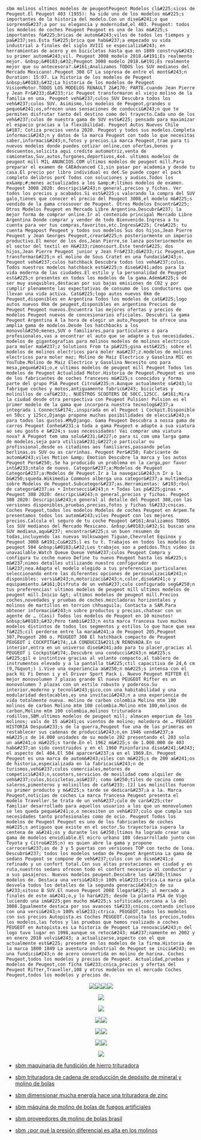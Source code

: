 
```
sbm molinos ultimos modelos de peugeotPeugeot Modelos cl&#225;sicos de Peugeot.El Peugeot 403 (1955): ha sido uno de los modelos m&#225;s importantes de la historia del modelo.Con un dise&#241;o que sorprend&#237;a por su elegancia y modernidad,el 403. Peugeot: todos los modelos de coches Peugeot Peugeot es una de las m&#225;s importantes f&#225;bricas de autom&#243;viles de todos los tiempos y pa&#237;ses.Esta f&#225;brica que hab&#237;a empezado su vida industrial a finales del siglo XVIII se especializ&#243; en herramientas de acero y en bicicletas hasta que en 1889 construy&#243; su primer autom&#243;vil. Peugeot 3008 modelo 2018.&#191;Es realmente mejor. &nbsp;&#0183;&#32;Peugeot 3008 modelo 2018.&#191;Es realmente mejor que su antecesora?.&#161;Analizamos TODOS los SUV medianos del Mercado Mexicano!.Peugeot 308 GT La sopresa de entre el mont&#243;n Duration: 15:07. La historia de los modelos de Peugeot &nbsp;&#0183;&#32;La historia de los modelos de Peugeot VisionMotor.TODOS LOS MODELOS RENAULT 2&#170; PARTE.cuando Jean Pierre y Jean Fr&#233;d&#233;ric Peugeot transformaron el viejo molino de la familia en una. Peugeot veh&#237;culos SUV Descubra todos los veh&#237;culos SUV. Asimismo,los modelos de Peugeot,grandes o peque&#241;os,ofrecen unas sensaciones de conducci&#243;n que te permiten disfrutar tanto del destino como del trayecto.Cada uno de los veh&#237;culos de nuestra gama de SUV est&#225; pensado para maximizar el espacio gracias a la flexibilidad. Peugeot Autos Nuevos Chile &#187; Cotiza precios venta 2020. Peugeot y todos sus modelos.Completa informaci&#243;n y datos de la marca Peugeot con todo lo que necesitas saber,informaci&#243;n,fotos y precios.La marca Peugeot,trae para ti nuevos modelos donde puedes cotizar online,con ofertas,bonos y descuentos,solicita aqui credito automotriz,venta de camionetas,Suv,autos,furgones,deportivos,4x4. ultimos modelos de peugeot mill MIL ANUNCIOS.COM ultimos modelos de peugeot mill.Para preparar el examen de CAEAdvanced C1,sin pasar por academia y desde tu casa.El precio por libro individual es de€.Se puede coger el pack completo delibros por€ Todos con soluciones y audios.Todos los ex&amp;#;menes actualizados a los &amp;#;ltimos modelos de examen. Peugeot 3008 2020: descripci&#243;n general,precios y fichas. Ver todos los precios y acabados.Si est&#225;s valorando la compra del SUV galo,tienes que conocer el precio del Peugeot 3008,el modelo m&#225;s vendido de la gama crossover de Peugeot. Otros Modelos Encontr&#225; Otros Modelos Peugeot en Mercado Libre Argentina.Descubr&#237; la mejor forma de comprar online.Ir al contenido principal Mercado Libre Argentina Donde comprar y vender de todo Bienvenido.Ingresa a tu cuenta para ver tus compras,favoritos,etc.Ingres&#225; Cre&#225; tu cuenta Megapost Peugeot y todos sus modelos Sus dos hijos,Jean Pierre Peugeot y Jean Georges Peugeot,crear&#225;n posteriormente un imperio productivo.El menor de los dos,Jean Pierre,se lanza posteriormente en el sector del textil en H&#233;rimoncourt.Este tendr&#225; dos hijos,Jean Pierre Peugeot junior y Jean Fr&#233;d&#233;ric Peugeot,que transformar&#225;n el molino de Sous Cratet en una fundaci&#243;n. Peugeot veh&#237;culos hatchback Descubra todos los veh&#237;culos. Todos nuestros modelos hatchback est&#225;n dise&#241;ados para la vida moderna de las ciudades.El estilo y la personalidad de Peugeot est&#225;n presentes en todos los modelos de la gama.Adem&#225;s de ser muy asequibles,destacan por sus bajas emisiones de CO2 y por cumplir plenamente las expectativas de consumo de los conductores que llevan una vida activa. Cat&#225;logo autos nuevos 0km de Peugeot,disponibles en Argentina Todos los modelos de cat&#225;logo autos nuevos 0km de peugeot,disponibles en argentina Precios de Peugeot Peugeot nuevos.Encuentra las mejores ofertas y precios de modelos Peugeot nuevos de concesionarios oficiales. Descubri la gama Peugeot Argentina A la hora de elegir un auto,Peugeot te ofrece una amplia gama de modelos.Desde los hatchbacks a los monovol&#250;menes,SUV o familiares,para particulares o para profesionales,vas a encontrar el auto que se adapte a tus necesidades. modelos de gigantografias para molinos modelos de molinos electricos para moler ma&#237;z Solutions From ta p&#225;gina est&#225; sobre el modelos de molinos electricos para moler ma&#237;z.modelos de molinos electricos para moler maz; Molino de Maiz Electrico y Gasolina MIC en YouTube.Molino de Maiz Electrico y Gasolina Necesito uno para mesa,peque&#241;o,e ultimos modelos de peugeot mill Peugeot Todos los modelos de Peugeot Actualidad Motor.Historia de Peugeot.Peugeot es uno de los fabricantes de coches franceses m&#225;s conocidos y forma parte del grupo PSA Peugeot Citro&#235;n.Aunque actualmente s&#243;lo fabrique coches y motos,antiguamente fabric&#243; bicicletas y molinillos de caf&#233;. NUESTROS SCOOTERS DE 50CC,125CC. &#161;Mira la ciudad desde otra perspectiva con Peugeot Pulsion! Pulsion es el primer modelo de la gama que incorpora nuestra tecnolog&#237;a integrada i Connect&#174;,inspirada en el Peugeot i Cockpit.Disponible en 50cc y 125cc,Django propone muchas posibilidades de elecci&#243;n para todos los gustos.#MyDjango. Gama Peugeot Descubra a nossa gama de carros Peugeot Conhe&#231;a toda a gama Peugeot e adapte a sua viatura ao seu gosto e &#224;s suas necessidades! Vai comprar uma viatura nova? A Peugeot tem uma solu&#231;&#227;o para si com uma larga gama de modelos,seja para utiliza&#231;&#227;o particular ou profissional,desde os citadinos aos familiares,passando pelas berlinas,os SUV ou as carrinhas. Peugeot Per&#250; Fabricante de autom&#243;viles Motion &amp; Emotion Descubre la marca y los autos Peugeot Per&#250;.Se ha producido un problema en la carga,por favor int&#233;ntalo de nuevo. Categor&#237;a:Modelos de Peugeot Categor&#237;a:Modelos de Peugeot.Ir a la navegaci&#243;n Ir a la b&#250;squeda.Wikimedia Commons alberga una categor&#237;a multimedia sobre Modelos de Peugeot.Subcategor&#237;as.Herramientas: &#193;rbol de categor&#237;as • Intersecci&#243;n • Todas las p&#225;ginas •. Peugeot 308 2020: descripci&#243;n general,precios y fichas. Peugeot 308 2020: Descripci&#243;n general al detalle del Peugeot 308,con las versiones disponibles,pruebas,precios,fotos y fichas t&#233;cnicas. Coches Peugeot,todos los modelos Modelos de coches Peugeot en Arpem.Te presentamos todos los autom&#243;viles Peugeot con los mejores precios.Calcula el seguro de tu coche Peugeot &#161;Analizamos TODOS los SUV medianos del Mercado Mexicano. &nbsp;&#0183;&#32;Si buscas una SUV mediana,aqu&#237; encontrar&#225;s un buen resumen de todas,incluyendo las nuevas Volkswagen Tiguan,Chevrolet Equinox y Peugeot 3008 &#191;Cu&#225;l es tu t. Trabajos en todos los modelos de peugeot 504 &nbsp;&#0183;&#32;Los trabajos son a pedidos.This video is unavailable.Watch Queue Queue Veh&#237;culos Peugeot Compra y configura tu coche nuevo Define tu nuevo Peugeot hasta los m&#225;s m&#237;nimos detalles utilizando nuestro configurador en l&#237;nea.Adapta el modelo elegido a tus preferencias particulares seleccionando entre las diferentes opciones de personalizaci&#243;n disponibles: versi&#243;n,motorizaci&#243;n,color,dise&#241;o y equipamiento.&#161;Disfruta de un veh&#237;culo configurado seg&#250;n tus preferencias! ultimos modelos de peugeot mill ultimos modelos de peugeot mill.Inicio &gt; ultimos modelos de peugeot mill.Precios coches,novedades y pruebas de coches.mezcladoras horizontales y molinos de martillos en torrion chhuaguila; Contacta a SAM.Para obtener informaci&#243;n sobre productos y precios,chatear con un agente de … (Casi) Todos los modelos de Peugeot en 10 minutos! &nbsp;&#0183;&#32;Pero tambi&#233;n esta marca francesa tuvo muchos modelos distintos de todos los segmentos y estilos lo que hace que sea f&#225;cil perderse entre la mara&#241;a de Peugeot 205,Peugeot 307,Peugeot 206 o. PEUGEOT 308 El hatchback compacto de Peugeot PEUGEOT i COCKPIT&#174;,LA CONDUCCI&#211;N RENOVADA.En su interior,entra en un universo dise&#241;ado para tu placer,gracias al PEUGEOT i Cockpit&#174;.Descubre una conducci&#243;n m&#225;s &#225;gil e instintiva gracias al volante compacto,al tablero de instrumentos elevado y a la pantalla t&#225;ctil capacitiva de 24,6 cm (9,7&quot;) i.Vive una experiencia a&#250;n m&#225;s intensa con el pack Hi Fi Denon i y el Driver Sport Pack i. Nuevo Peugeot RIFTER El mejor monovolumen 7 plazas grande El nuevo PEUGEOT Rifter es un monovolumen 7 plazas con un estilo robusto y poderoso.Su interior,moderno y tecnol&#243;gico,con una habitabilidad y una modularidad destacables,es una invitaci&#243;n a una experiencia de vida totalmente nueva. molino de carbon colombia Molino mtm 100 molinos de carbon Molino mtm 100 colombia.Molino mtm 100,molinos de carbon,Molino mtm 100 colombia,molinos trituradora rodillos,SBM.ultimos modelos de peugeot mill; almacen emporium de los molinos; vals de 15 a&#241;os vientos de molino; moledora de … PEUGEOT HISTORIA Despu&#233;s de la guerra,Peugeot fue una de las primeras en restablecer sus cadenas de producci&#243;n,en 1946 vend&#237;a m&#225;s de 14.000 unidades de su modelo 202 presentando el 203 solo un a&#241;o m&#225;s tarde.En el 1962 m&#225;s de 1.000.000 de 403 hab&#237;an sido construidos y en el 1960 Pininfarina dise&#241;&#243; el aspecto del 404.El 504 aparcer&#237;a en el 1969.En. Peugeot Peugeot es una marca de autom&#243;viles con m&#225;s de 200 a&#241;os de historia,especializada en la fabricaci&#243;n de turismos,veh&#237;culos comerciales,motores de competici&#243;n,scooters,servicios de movilidad como alquiler de veh&#237;culos,bicicletas,as&#237; como &#250;tiles de cocina como saleros,pimenteros y molinillos de caf&#233;.[2] Los molinillos fueron su primer producto y m&#225;s tarde se dedicar&#237;a a la. Marca Peugeot,noticias de coches La marca francesa Peugeot presenta el modelo Traveller.Se trata de un veh&#237;culo de car&#225;cter familiar desarrollado para aquellos usuarios a los que un monovolumen se les queda peque&#241;o,o necesiten un veh&#237;culo que cumpla sus necesidades tanto profesionales como de ocio. Peugeot Todos los modelos de Peugeot Peugeot es uno de los fabricantes de coches m&#225;s antiguos que existe en el sector.Su trayectoria supera la centena de a&#241;os y durante los &#250;ltimos ha logrado crear una gama de modelos envidiable.El micro urbano 108 (desarrollado junto con Toyota y Citro&#235;n) es quien abre la gama y propone carrocer&#237;as de 3 y 5 puertas con versiones TOP con techo de lona. Descubr&#237; todos los modelos sedan de Peugeot Argentina La gama de sedans Peugeot se compone de veh&#237;culos con un dise&#241;o refinado y un confort total.Con sus altas prestaciones en ciudad y en ruta,nuestros sedans ofrecen todo el confort necesario al conductor y a sus pasajeros. Nuevos modelos peugeot.Descubre los &#250;ltimos modelos de. Destaca una versi&#243;n 100% el&#233;ctrica.La marca gala desvela todos los detalles de la segunda generaci&#243;n de su &#233;xitoso B SUV.El nuevo Peugeot 2008 llegar&#225; al mercado a finales de este a&#241;o,y lo har&#225; desde la planta PSA de Vigo luciendo una im&#225;gen mucho m&#225;s sofiticada,cercana a la del 3008.Igualmente destaca por sus avances t&#233;cnicos,contando incluso con una versi&#243;n 100% el&#233;ctrica. PEUGEOT,todos los modelos con sus precios Autopista.es Coches PEUGEOT.Consulta los precios,todos los modelos,las fotos y las pruebas que hemos realizado a coches PEUGEOT en Autopista.es La historia de Peugeot La renovaci&#243;n del logo tuvo lugar en 1998,aunque se retoc&#243; m&#237;namente en 2002 y en enero 2010 volvi&#243; a actualizarse,aspecto con el que actualmente est&#225; presente en los modelos de la firma.Historia de la marca 1800 1849 La aventura industrial de Peugeot se inici&#243; en una fundici&#243;n de acero convertida en molino de harina. Coches Peugeot,todos los modelos y precios de Peugeot. Actualidad,pruebas y modelos de Peugeot,con ficha t&#233;cnica,precios y ofertas del Peugeot Rifter,Traveller,108 y otros modelos en el mercado Coches Peugeot,todos los modelos y precios de. 
```

<div align="center">

<a href="https://es-mill.shibang-china.com/github&k=sbm+molinos+ultimos+modelos+de+peugeot"><img src="https://static.shibang-china.com/es/mill/index.jpg"></a><a href="https://es-mill.shibang-china.com/materials.htmlgithub&k=sbm+molinos+ultimos+modelos+de+peugeot"><img src="https://static.shibang-china.com/es/mill/materials.jpg"></a><a href="https://es-mill.shibang-china.com/about.htmlgithub&k=sbm+molinos+ultimos+modelos+de+peugeot"><img src="https://static.shibang-china.com/es/mill/about.jpg"></a><a href="https://es-mill.shibang-china.com/contact.htmlgithub&k=sbm+molinos+ultimos+modelos+de+peugeot"><img src="https://static.shibang-china.com/es/mill/contact.jpg"></a>

<a href="https://es-mill.shibang-china.com/github&k=sbm+molinos+ultimos+modelos+de+peugeot"><img src="https://static.shibang-china.com/es/mill/banner.jpg"></a>

<a href="https://swt.shibang-china.com/github&k=sbm+molinos+ultimos+modelos+de+peugeot"><img src="https://static.shibang-china.com/es/mill/chat.jpg"></a>

<a href="https://es-mill.shibang-china.com/products/vertical-roller-mill.htmlgithub&k=sbm+molinos+ultimos+modelos+de+peugeot"><img src="https://static.shibang-china.com/es/mill/vertical.jpg"></a><a href="https://es-mill.shibang-china.com/products/raymond-mill.htmlgithub&k=sbm+molinos+ultimos+modelos+de+peugeot"><img src="https://static.shibang-china.com/es/mill/raymond.jpg"></a>

<a href="https://es-mill.shibang-china.com/products/ultrafine-grinding-mill.htmlgithub&k=sbm+molinos+ultimos+modelos+de+peugeot"><img src="https://static.shibang-china.com/es/mill/ultrafine.jpg"></a><a href="https://es-mill.shibang-china.com/products/trapezium-grinding-mill.htmlgithub&k=sbm+molinos+ultimos+modelos+de+peugeot"><img src="https://static.shibang-china.com/es/mill/trapezium.jpg"></a>

<a href="https://es-mill.shibang-china.com/products/ball-mill.htmlgithub&k=sbm+molinos+ultimos+modelos+de+peugeot"><img src="https://static.shibang-china.com/es/mill/ball.jpg"></a><a href="https://es-mill.shibang-china.com/products/hammer-mill.htmlgithub&k=sbm+molinos+ultimos+modelos+de+peugeot"><img src="https://static.shibang-china.com/es/mill/hammer.jpg"></a>

<a href="https://swt.shibang-china.com/github&k=sbm+molinos+ultimos+modelos+de+peugeot"><img src="https://static.shibang-china.com/es/mill/case.jpg"></a>

</div>


* [sbm maquinaria de fundición de hierro trituradora](sbm%20maquinaria%20de%20fundici%C3%B3n%20de%20hierro%20trituradora.md)

* [sbm trituradora de cadena de producción de depósito de mineral y molino de bolas](sbm%20trituradora%20de%20cadena%20de%20producci%C3%B3n%20de%20dep%C3%B3sito%20de%20mineral%20y%20molino%20de%20bolas.md)

* [sbm dimensionar mucha energía hace una trituradora de zinc](sbm%20dimensionar%20mucha%20energ%C3%ADa%20hace%20una%20trituradora%20de%20zinc.md)

* [sbm máquina de molino de bolas de fuegos artificiales](sbm%20m%C3%A1quina%20de%20molino%20de%20bolas%20de%20fuegos%20artificiales.md)

* [sbm proveedores de molino de bolas brasil](sbm%20proveedores%20de%20molino%20de%20bolas%20brasil.md)

* [sbm ¿por qué la presión diferencial es alta en los molinos ](sbm%20%C2%BFpor%20qu%C3%A9%20la%20presi%C3%B3n%20diferencial%20es%20alta%20en%20los%20molinos%20.md)
